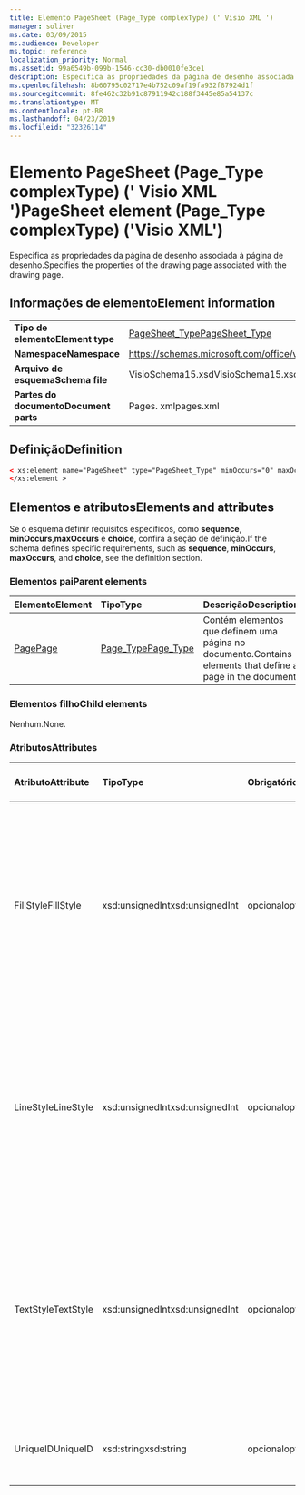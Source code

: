 ```yaml
---
title: Elemento PageSheet (Page_Type complexType) (' Visio XML ')
manager: soliver
ms.date: 03/09/2015
ms.audience: Developer
ms.topic: reference
localization_priority: Normal
ms.assetid: 99a6549b-099b-1546-cc30-db0010fe3ce1
description: Especifica as propriedades da página de desenho associada à página de desenho.
ms.openlocfilehash: 8b60795c02717e4b752c09af19fa932f87924d1f
ms.sourcegitcommit: 8fe462c32b91c87911942c188f3445e85a54137c
ms.translationtype: MT
ms.contentlocale: pt-BR
ms.lasthandoff: 04/23/2019
ms.locfileid: "32326114"
---
```

# <a name="pagesheet-element-pagetype-complextype-visio-xml"></a><span data-ttu-id="c8f12-103">Elemento PageSheet (Page_Type complexType) (' Visio XML ')</span><span class="sxs-lookup"><span data-stu-id="c8f12-103">PageSheet element (Page_Type complexType) ('Visio XML')</span></span>

<span data-ttu-id="c8f12-104">Especifica as propriedades da página de desenho associada à página de desenho.</span><span class="sxs-lookup"><span data-stu-id="c8f12-104">Specifies the properties of the drawing page associated with the drawing page.</span></span>
  
## <a name="element-information"></a><span data-ttu-id="c8f12-105">Informações de elemento</span><span class="sxs-lookup"><span data-stu-id="c8f12-105">Element information</span></span>

|||
|:-----|:-----|
|<span data-ttu-id="c8f12-106">**Tipo de elemento**</span><span class="sxs-lookup"><span data-stu-id="c8f12-106">**Element type**</span></span> <br/> |[<span data-ttu-id="c8f12-107">PageSheet_Type</span><span class="sxs-lookup"><span data-stu-id="c8f12-107">PageSheet_Type</span></span>](pagesheet_type-complextypevisio-xml.md) <br/> |
|<span data-ttu-id="c8f12-108">**Namespace**</span><span class="sxs-lookup"><span data-stu-id="c8f12-108">**Namespace**</span></span> <br/> |https://schemas.microsoft.com/office/visio/2012/main  <br/> |
|<span data-ttu-id="c8f12-109">**Arquivo de esquema**</span><span class="sxs-lookup"><span data-stu-id="c8f12-109">**Schema file**</span></span> <br/> |<span data-ttu-id="c8f12-110">VisioSchema15.xsd</span><span class="sxs-lookup"><span data-stu-id="c8f12-110">VisioSchema15.xsd</span></span>  <br/> |
|<span data-ttu-id="c8f12-111">**Partes do documento**</span><span class="sxs-lookup"><span data-stu-id="c8f12-111">**Document parts**</span></span> <br/> |<span data-ttu-id="c8f12-112">Pages. xml</span><span class="sxs-lookup"><span data-stu-id="c8f12-112">pages.xml</span></span>  <br/> |
   
## <a name="definition"></a><span data-ttu-id="c8f12-113">Definição</span><span class="sxs-lookup"><span data-stu-id="c8f12-113">Definition</span></span>

```XML
< xs:element name="PageSheet" type="PageSheet_Type" minOccurs="0" maxOccurs="1" >
</xs:element > 
```

## <a name="elements-and-attributes"></a><span data-ttu-id="c8f12-114">Elementos e atributos</span><span class="sxs-lookup"><span data-stu-id="c8f12-114">Elements and attributes</span></span>

<span data-ttu-id="c8f12-115">Se o esquema definir requisitos específicos, como **sequence**, **minOccurs**,**maxOccurs** e **choice**, confira a seção de definição.</span><span class="sxs-lookup"><span data-stu-id="c8f12-115">If the schema defines specific requirements, such as **sequence**, **minOccurs**, **maxOccurs**, and **choice**, see the definition section.</span></span> 
  
### <a name="parent-elements"></a><span data-ttu-id="c8f12-116">Elementos pai</span><span class="sxs-lookup"><span data-stu-id="c8f12-116">Parent elements</span></span>

|<span data-ttu-id="c8f12-117">**Elemento**</span><span class="sxs-lookup"><span data-stu-id="c8f12-117">**Element**</span></span>|<span data-ttu-id="c8f12-118">**Tipo**</span><span class="sxs-lookup"><span data-stu-id="c8f12-118">**Type**</span></span>|<span data-ttu-id="c8f12-119">**Descrição**</span><span class="sxs-lookup"><span data-stu-id="c8f12-119">**Description**</span></span>|
|:-----|:-----|:-----|
|[<span data-ttu-id="c8f12-120">Page</span><span class="sxs-lookup"><span data-stu-id="c8f12-120">Page</span></span>](page-element-pages_type-complextypevisio-xml.md) <br/> |[<span data-ttu-id="c8f12-121">Page_Type</span><span class="sxs-lookup"><span data-stu-id="c8f12-121">Page_Type</span></span>](page_type-complextypevisio-xml.md) <br/> |<span data-ttu-id="c8f12-122">Contém elementos que definem uma página no documento.</span><span class="sxs-lookup"><span data-stu-id="c8f12-122">Contains elements that define a page in the document.</span></span>  <br/> |
   
### <a name="child-elements"></a><span data-ttu-id="c8f12-123">Elementos filho</span><span class="sxs-lookup"><span data-stu-id="c8f12-123">Child elements</span></span>

<span data-ttu-id="c8f12-124">Nenhum.</span><span class="sxs-lookup"><span data-stu-id="c8f12-124">None.</span></span>
  
### <a name="attributes"></a><span data-ttu-id="c8f12-125">Atributos</span><span class="sxs-lookup"><span data-stu-id="c8f12-125">Attributes</span></span>

|<span data-ttu-id="c8f12-126">**Atributo**</span><span class="sxs-lookup"><span data-stu-id="c8f12-126">**Attribute**</span></span>|<span data-ttu-id="c8f12-127">**Tipo**</span><span class="sxs-lookup"><span data-stu-id="c8f12-127">**Type**</span></span>|<span data-ttu-id="c8f12-128">**Obrigatório**</span><span class="sxs-lookup"><span data-stu-id="c8f12-128">**Required**</span></span>|<span data-ttu-id="c8f12-129">**Descrição**</span><span class="sxs-lookup"><span data-stu-id="c8f12-129">**Description**</span></span>|<span data-ttu-id="c8f12-130">**Valores possíveis**</span><span class="sxs-lookup"><span data-stu-id="c8f12-130">**Possible values**</span></span>|
|:-----|:-----|:-----|:-----|:-----|
|<span data-ttu-id="c8f12-131">FillStyle</span><span class="sxs-lookup"><span data-stu-id="c8f12-131">FillStyle</span></span>  <br/> |<span data-ttu-id="c8f12-132">xsd:unsignedInt</span><span class="sxs-lookup"><span data-stu-id="c8f12-132">xsd:unsignedInt</span></span>  <br/> |<span data-ttu-id="c8f12-133">opcional</span><span class="sxs-lookup"><span data-stu-id="c8f12-133">optional</span></span>  <br/> |<span data-ttu-id="c8f12-134">Especifica a identificação da folha de estilos a partir da qual a formatação de preenchimento será herdada.</span><span class="sxs-lookup"><span data-stu-id="c8f12-134">Specifies the ID of the style sheet from which to inherit fill formatting.</span></span> <span data-ttu-id="c8f12-135">DEVE ser o valor do atributo **ID** associado a um **StyleSheet_Type** no desenho.</span><span class="sxs-lookup"><span data-stu-id="c8f12-135">It MUST be the value of the **ID** attribute associated with a **StyleSheet_Type** in the drawing.</span></span>  <br/> |<span data-ttu-id="c8f12-136">Valores do tipo xsd:unsignedInt.</span><span class="sxs-lookup"><span data-stu-id="c8f12-136">Values of the xsd:unsignedInt type.</span></span>  <br/> |
|<span data-ttu-id="c8f12-137">LineStyle</span><span class="sxs-lookup"><span data-stu-id="c8f12-137">LineStyle</span></span>  <br/> |<span data-ttu-id="c8f12-138">xsd:unsignedInt</span><span class="sxs-lookup"><span data-stu-id="c8f12-138">xsd:unsignedInt</span></span>  <br/> |<span data-ttu-id="c8f12-139">opcional</span><span class="sxs-lookup"><span data-stu-id="c8f12-139">optional</span></span>  <br/> |<span data-ttu-id="c8f12-140">Especifica a identificação da folha de estilos da qual herdar a formatação de linha.</span><span class="sxs-lookup"><span data-stu-id="c8f12-140">Specifies the ID of the style sheet from which to inherit line formatting.</span></span> <span data-ttu-id="c8f12-141">DEVE ser o valor do atributo **ID** associado a um **StyleSheet_Type** no desenho.</span><span class="sxs-lookup"><span data-stu-id="c8f12-141">It MUST be the value of the **ID** attribute associated with a **StyleSheet_Type** in the drawing.</span></span>  <br/> |<span data-ttu-id="c8f12-142">Valores do tipo xsd:unsignedInt.</span><span class="sxs-lookup"><span data-stu-id="c8f12-142">Values of the xsd:unsignedInt type.</span></span>  <br/> |
|<span data-ttu-id="c8f12-143">TextStyle</span><span class="sxs-lookup"><span data-stu-id="c8f12-143">TextStyle</span></span>  <br/> |<span data-ttu-id="c8f12-144">xsd:unsignedInt</span><span class="sxs-lookup"><span data-stu-id="c8f12-144">xsd:unsignedInt</span></span>  <br/> |<span data-ttu-id="c8f12-145">opcional</span><span class="sxs-lookup"><span data-stu-id="c8f12-145">optional</span></span>  <br/> |<span data-ttu-id="c8f12-146">Especifica a identificação da folha de estilos a partir da qual a formatação de texto será herdada.</span><span class="sxs-lookup"><span data-stu-id="c8f12-146">Specifies the ID of the style sheet from which to inherit text formatting.</span></span> <span data-ttu-id="c8f12-147">DEVE ser o valor do atributo **ID** associado a um **StyleSheet_Type** no desenho.</span><span class="sxs-lookup"><span data-stu-id="c8f12-147">It MUST be the value of the **ID** attribute associated with a **StyleSheet_Type** in the drawing.</span></span>  <br/> |<span data-ttu-id="c8f12-148">Valores do tipo xsd:unsignedInt.</span><span class="sxs-lookup"><span data-stu-id="c8f12-148">Values of the xsd:unsignedInt type.</span></span>  <br/> |
|<span data-ttu-id="c8f12-149">UniqueID</span><span class="sxs-lookup"><span data-stu-id="c8f12-149">UniqueID</span></span>  <br/> |<span data-ttu-id="c8f12-150">xsd:string</span><span class="sxs-lookup"><span data-stu-id="c8f12-150">xsd:string</span></span>  <br/> |<span data-ttu-id="c8f12-151">opcional</span><span class="sxs-lookup"><span data-stu-id="c8f12-151">optional</span></span>  <br/> |<span data-ttu-id="c8f12-152">A identificação exclusiva do elemento no seu elemento pai.</span><span class="sxs-lookup"><span data-stu-id="c8f12-152">The unique ID of the element within its parent element.</span></span>  <br/> |<span data-ttu-id="c8f12-153">Valores do tipo xsd:string.</span><span class="sxs-lookup"><span data-stu-id="c8f12-153">Values of the xsd:string type.</span></span>  <br/> |
   

